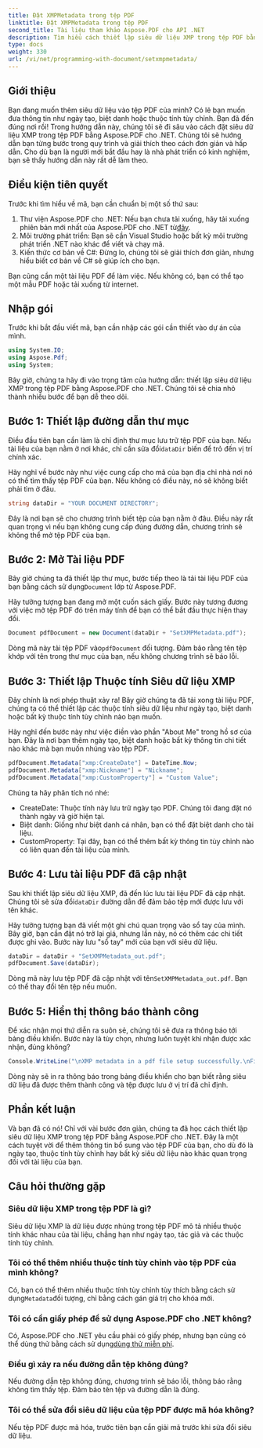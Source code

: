 ```yaml
---
title: Đặt XMPMetadata trong tệp PDF
linktitle: Đặt XMPMetadata trong tệp PDF
second_title: Tài liệu tham khảo Aspose.PDF cho API .NET
description: Tìm hiểu cách thiết lập siêu dữ liệu XMP trong tệp PDF bằng Aspose.PDF cho .NET. Hướng dẫn từng bước này sẽ hướng dẫn bạn thực hiện toàn bộ quy trình, từ thiết lập đến lưu tài liệu.
type: docs
weight: 330
url: /vi/net/programming-with-document/setxmpmetadata/
---
```

## Giới thiệu

Bạn đang muốn thêm siêu dữ liệu vào tệp PDF của mình? Có lẽ bạn muốn đưa thông tin như ngày tạo, biệt danh hoặc thuộc tính tùy chỉnh. Bạn đã đến đúng nơi rồi! Trong hướng dẫn này, chúng tôi sẽ đi sâu vào cách đặt siêu dữ liệu XMP trong tệp PDF bằng Aspose.PDF cho .NET. Chúng tôi sẽ hướng dẫn bạn từng bước trong quy trình và giải thích theo cách đơn giản và hấp dẫn. Cho dù bạn là người mới bắt đầu hay là nhà phát triển có kinh nghiệm, bạn sẽ thấy hướng dẫn này rất dễ làm theo.

## Điều kiện tiên quyết

Trước khi tìm hiểu về mã, bạn cần chuẩn bị một số thứ sau:

1.  Thư viện Aspose.PDF cho .NET: Nếu bạn chưa tải xuống, hãy tải xuống phiên bản mới nhất của Aspose.PDF cho .NET từ[đây](https://releases.aspose.com/pdf/net/).
2. Môi trường phát triển: Bạn sẽ cần Visual Studio hoặc bất kỳ môi trường phát triển .NET nào khác để viết và chạy mã.
3. Kiến thức cơ bản về C#: Đừng lo, chúng tôi sẽ giải thích đơn giản, nhưng hiểu biết cơ bản về C# sẽ giúp ích cho bạn.

Bạn cũng cần một tài liệu PDF để làm việc. Nếu không có, bạn có thể tạo một mẫu PDF hoặc tải xuống từ internet.

## Nhập gói

Trước khi bắt đầu viết mã, bạn cần nhập các gói cần thiết vào dự án của mình.

```csharp
using System.IO;
using Aspose.Pdf;
using System;
```

Bây giờ, chúng ta hãy đi vào trọng tâm của hướng dẫn: thiết lập siêu dữ liệu XMP trong tệp PDF bằng Aspose.PDF cho .NET. Chúng tôi sẽ chia nhỏ thành nhiều bước để bạn dễ theo dõi.

## Bước 1: Thiết lập đường dẫn thư mục

 Điều đầu tiên bạn cần làm là chỉ định thư mục lưu trữ tệp PDF của bạn. Nếu tài liệu của bạn nằm ở nơi khác, chỉ cần sửa đổi`dataDir` biến để trỏ đến vị trí chính xác.

Hãy nghĩ về bước này như việc cung cấp cho mã của bạn địa chỉ nhà nơi nó có thể tìm thấy tệp PDF của bạn. Nếu không có điều này, nó sẽ không biết phải tìm ở đâu.

```csharp
string dataDir = "YOUR DOCUMENT DIRECTORY";
```

Đây là nơi bạn sẽ cho chương trình biết tệp của bạn nằm ở đâu. Điều này rất quan trọng vì nếu bạn không cung cấp đúng đường dẫn, chương trình sẽ không thể mở tệp PDF của bạn.

## Bước 2: Mở Tài liệu PDF

 Bây giờ chúng ta đã thiết lập thư mục, bước tiếp theo là tải tài liệu PDF của bạn bằng cách sử dụng`Document` lớp từ Aspose.PDF.

Hãy tưởng tượng bạn đang mở một cuốn sách giấy. Bước này tương đương với việc mở tệp PDF đó trên máy tính để bạn có thể bắt đầu thực hiện thay đổi.

```csharp
Document pdfDocument = new Document(dataDir + "SetXMPMetadata.pdf");
```

 Dòng mã này tải tệp PDF vào`pdfDocument` đối tượng. Đảm bảo rằng tên tệp khớp với tên trong thư mục của bạn, nếu không chương trình sẽ báo lỗi.

## Bước 3: Thiết lập Thuộc tính Siêu dữ liệu XMP

Đây chính là nơi phép thuật xảy ra! Bây giờ chúng ta đã tải xong tài liệu PDF, chúng ta có thể thiết lập các thuộc tính siêu dữ liệu như ngày tạo, biệt danh hoặc bất kỳ thuộc tính tùy chỉnh nào bạn muốn.

Hãy nghĩ đến bước này như việc điền vào phần "About Me" trong hồ sơ của bạn. Đây là nơi bạn thêm ngày tạo, biệt danh hoặc bất kỳ thông tin chi tiết nào khác mà bạn muốn nhúng vào tệp PDF.

```csharp
pdfDocument.Metadata["xmp:CreateDate"] = DateTime.Now;
pdfDocument.Metadata["xmp:Nickname"] = "Nickname";
pdfDocument.Metadata["xmp:CustomProperty"] = "Custom Value";
```

Chúng ta hãy phân tích nó nhé:
- CreateDate: Thuộc tính này lưu trữ ngày tạo PDF. Chúng tôi đang đặt nó thành ngày và giờ hiện tại.
- Biệt danh: Giống như biệt danh cá nhân, bạn có thể đặt biệt danh cho tài liệu.
- CustomProperty: Tại đây, bạn có thể thêm bất kỳ thông tin tùy chỉnh nào có liên quan đến tài liệu của mình.

## Bước 4: Lưu tài liệu PDF đã cập nhật

 Sau khi thiết lập siêu dữ liệu XMP, đã đến lúc lưu tài liệu PDF đã cập nhật. Chúng tôi sẽ sửa đổi`dataDir` đường dẫn để đảm bảo tệp mới được lưu với tên khác.

Hãy tưởng tượng bạn đã viết một ghi chú quan trọng vào sổ tay của mình. Bây giờ, bạn cần đặt nó trở lại giá, nhưng lần này, nó có thêm các chi tiết được ghi vào. Bước này lưu "sổ tay" mới của bạn với siêu dữ liệu.

```csharp
dataDir = dataDir + "SetXMPMetadata_out.pdf";
pdfDocument.Save(dataDir);
```

 Dòng mã này lưu tệp PDF đã cập nhật với tên`SetXMPMetadata_out.pdf`. Bạn có thể thay đổi tên tệp nếu muốn.

## Bước 5: Hiển thị thông báo thành công

Để xác nhận mọi thứ diễn ra suôn sẻ, chúng tôi sẽ đưa ra thông báo tới bảng điều khiển. Bước này là tùy chọn, nhưng luôn tuyệt khi nhận được xác nhận, đúng không?

```csharp
Console.WriteLine("\nXMP metadata in a pdf file setup successfully.\nFile saved at " + dataDir);
```

Dòng này sẽ in ra thông báo trong bảng điều khiển cho bạn biết rằng siêu dữ liệu đã được thêm thành công và tệp được lưu ở vị trí đã chỉ định.

## Phần kết luận

Và bạn đã có nó! Chỉ với vài bước đơn giản, chúng ta đã học cách thiết lập siêu dữ liệu XMP trong tệp PDF bằng Aspose.PDF cho .NET. Đây là một cách tuyệt vời để thêm thông tin bổ sung vào tệp PDF của bạn, cho dù đó là ngày tạo, thuộc tính tùy chỉnh hay bất kỳ siêu dữ liệu nào khác quan trọng đối với tài liệu của bạn.


## Câu hỏi thường gặp

### Siêu dữ liệu XMP trong tệp PDF là gì?  
Siêu dữ liệu XMP là dữ liệu được nhúng trong tệp PDF mô tả nhiều thuộc tính khác nhau của tài liệu, chẳng hạn như ngày tạo, tác giả và các thuộc tính tùy chỉnh.

### Tôi có thể thêm nhiều thuộc tính tùy chỉnh vào tệp PDF của mình không?  
 Có, bạn có thể thêm nhiều thuộc tính tùy chỉnh tùy thích bằng cách sử dụng`Metadata`đối tượng, chỉ bằng cách gán giá trị cho khóa mới.

### Tôi có cần giấy phép để sử dụng Aspose.PDF cho .NET không?  
 Có, Aspose.PDF cho .NET yêu cầu phải có giấy phép, nhưng bạn cũng có thể dùng thử bằng cách sử dụng[dùng thử miễn phí](https://releases.aspose.com/).

### Điều gì xảy ra nếu đường dẫn tệp không đúng?  
Nếu đường dẫn tệp không đúng, chương trình sẽ báo lỗi, thông báo rằng không tìm thấy tệp. Đảm bảo tên tệp và đường dẫn là đúng.

### Tôi có thể sửa đổi siêu dữ liệu của tệp PDF được mã hóa không?  
Nếu tệp PDF được mã hóa, trước tiên bạn cần giải mã trước khi sửa đổi siêu dữ liệu.